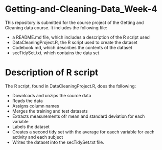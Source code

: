 # Getting-and-Cleaning-Data_Week-4

This repository is submitted for the course project of the Getting and Cleaning data course. It includes the following file:

* a README.md file, which includes a description of the R script used
* DataCleaningProject.R, the R script used to create the dataset
* Codebook.md, which describes the contents of the dataset
* secTidySet.txt, which contains the data set

# Description of R script

The R script, found in DataCleaningProject.R, does the following:

* Downloads and unzips the source data
* Reads the data
* Assigns column names
* Merges the training and test datasets
* Extracts measurements ofr mean and standard deviation for each variable
* Labels the dataset
* Creates a second tidy set with the average for eaech variable for each activity and each subject
* Writes the dataset into the secTidySet.txt file.
